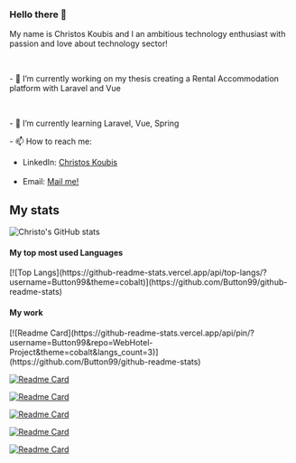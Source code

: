 ### Hello there 👋

<p>My name is Christos Koubis and I an ambitious technology enthusiast with passion and love about technology sector!</p>
<br />
<p> - 🔭 I’m currently working on my thesis creating a Rental Accommodation platform with Laravel and Vue </p>
<br />
<p> - 🌱 I’m currently learning Laravel, Vue, Spring </p>
<p> - 📫 How to reach me: <br />
 <ul>
  <li>
     LinkedIn: <a href="www.linkedin.com/in/christos-koubis-9785811a8">Christos Koubis</a>
  </li>
  <br />
  <li>
     Email: <a href="mailto:christoskoubis@yahoo.com">Mail me!</a>
  </li>
 </ul>
</p>

<h2> My stats </h2>

![Christo's GitHub stats](https://github-readme-stats.vercel.app/api?username=Button99&show_icons=true&theme=cobalt)

<h4> My top most used Languages </h4>
[![Top Langs](https://github-readme-stats.vercel.app/api/top-langs/?username=Button99&theme=cobalt)](https://github.com/Button99/github-readme-stats)

<h4> My work </h4>
<p>
  [![Readme Card](https://github-readme-stats.vercel.app/api/pin/?username=Button99&repo=WebHotel-Project&theme=cobalt&langs_count=3)](https://github.com/Button99/github-readme-stats)

  [![Readme Card](https://github-readme-stats.vercel.app/api/pin/?username=Button99&repo=Algorithms&theme=cobalt&langs_count=3)](https://github.com/Button99/github-readme-stats)

  [![Readme Card](https://github-readme-stats.vercel.app/api/pin/?username=Button99&repo=Speaky&theme=cobalt&langs_count=3)](https://github.com/Button99/github-readme-stats)

  [![Readme Card](https://github-readme-stats.vercel.app/api/pin/?username=Button99&repo=Discord-Bot&theme=cobalt&langs_count=3)](https://github.com/Button99/github-readme-stats)

  [![Readme Card](https://github-readme-stats.vercel.app/api/pin/?username=Button99&repo=WP-Project&theme=cobalt&langs_count=3)](https://github.com/Button99/github-readme-stats)

  [![Readme Card](https://github-readme-stats.vercel.app/api/pin/?username=Button99&repo=Simple-API&theme=cobalt&langs_count=3)](https://github.com/Button99/github-readme-stats)
</p>

